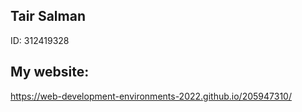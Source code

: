 ## Tair Salman 
ID: 312419328
## My website:
https://web-development-environments-2022.github.io/205947310/
